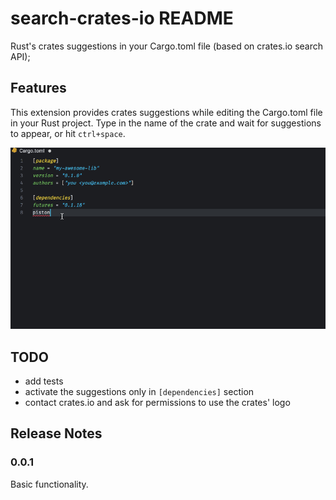 # search-crates-io README

Rust's crates suggestions in your Cargo.toml file (based on crates.io search API);

## Features

This extension provides crates suggestions while editing the Cargo.toml file in your Rust project.
Type in the name of the crate and wait for suggestions to appear, or hit `ctrl+space`.

![suggestions](images/suggestions.gif)

## TODO
- add tests
- activate the suggestions only in `[dependencies]` section
- contact crates.io and ask for permissions to use the crates' logo

## Release Notes

### 0.0.1

Basic functionality.
